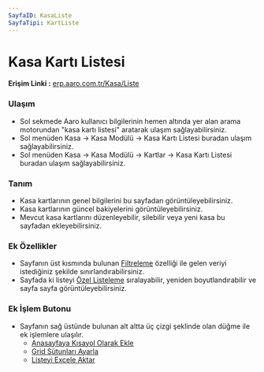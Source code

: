 ```yaml
---
SayfaID: KasaListe
SayfaTipi: KartListe
---
```


# Kasa Kartı Listesi

**Erişim Linki :** [erp.aaro.com.tr/Kasa/Liste](https://erp.aaro.com.tr/Kasa/Liste)

### Ulaşım

- Sol sekmede Aaro kullanıcı bilgilerinin hemen altında yer alan arama motorundan "kasa kartı listesi" aratarak ulaşım sağlayabilirsiniz.
- Sol menüden Kasa -> Kasa Modülü -> Kasa Kartı Listesi buradan ulaşım sağlayabilirsiniz. 
- Sol menüden Kasa -> Kasa Modülü -> Kartlar -> Kasa Kartı Listesi buradan ulaşım sağlayabilirsiniz. 

### Tanım 

- Kasa kartlarının genel bilgilerini bu sayfadan görüntüleyebilirsiniz.
- Kasa kartlarının güncel bakiyelerini görüntüleyebilirsiniz.
- Mevcut kasa kartlarını düzenleyebilir, silebilir veya yeni kasa bu sayfadan ekleyebilirsiniz.

### Ek Özellikler 

- Sayfanın üst kısmında bulunan [Filtreleme](../TemelOzellikler/SayfaKisitlari.md) özelliği ile gelen veriyi istediğiniz şekilde sınırlandırabilirsiniz.
- Sayfada ki listeyi [Özel Listeleme](../TemelOzellikler/ListeNesnesi.md) sıralayabilir, yeniden boyutlandırabilir ve sayfa sayfa görüntüleyebilirsiniz.

### Ek İşlem Butonu

- Sayfanın sağ üstünde bulunan alt altta üç çizgi şeklinde olan düğme ile ek işlemlere ulaşılır.
	- [Anasayfaya Kısayol Olarak Ekle](../TemelOzellikler/KisaYollaraEkleme.md)
	- [Grid Sütunları Ayarla](../TemelOzellikler/GridSutunAyarlari.md)
	- [Listeyi Excele Aktar](../TemelOzellikler/ListeyiExceleAktar.md)
	
